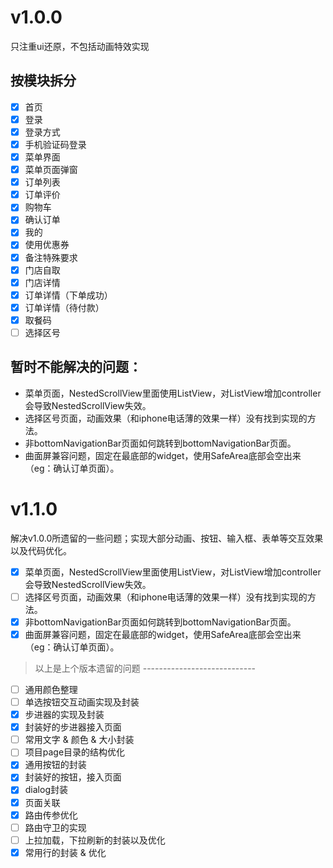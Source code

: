 <!--
 * @Author: meetqy
 * @since: 2019-08-08 10:32:20
 * @lastTime: 2019-09-17 10:10:50
 * @LastEditors: meetqy
 -->
# v1.0.0

只注重ui还原，不包括动画特效实现

## 按模块拆分

- [x] 首页
- [x] 登录
- [x] 登录方式
- [x] 手机验证码登录
- [x] 菜单界面
- [x] 菜单页面弹窗
- [x] 订单列表
- [x] 订单评价
- [x] 购物车
- [x] 确认订单
- [x] 我的
- [x] 使用优惠券
- [x] 备注特殊要求
- [x] 门店自取
- [x] 门店详情
- [x] 订单详情（下单成功）
- [x] 订单详情（待付款）
- [x] 取餐码
- [ ] 选择区号

## 暂时不能解决的问题： 

- 菜单页面，NestedScrollView里面使用ListView，对ListView增加controller会导致NestedScrollView失效。
- 选择区号页面，动画效果（和iphone电话薄的效果一样）没有找到实现的方法。
- 非bottomNavigationBar页面如何跳转到bottomNavigationBar页面。
- 曲面屏兼容问题，固定在最底部的widget，使用SafeArea底部会空出来（eg：确认订单页面）。

# v1.1.0

解决v1.0.0所遗留的一些问题；实现大部分动画、按钮、输入框、表单等交互效果以及代码优化。

- [x] 菜单页面，NestedScrollView里面使用ListView，对ListView增加controller会导致NestedScrollView失效。
- [ ] 选择区号页面，动画效果（和iphone电话薄的效果一样）没有找到实现的方法。
- [x] 非bottomNavigationBar页面如何跳转到bottomNavigationBar页面。
- [x] 曲面屏兼容问题，固定在最底部的widget，使用SafeArea底部会空出来（eg：确认订单页面）。

> 以上是上个版本遗留的问题 ----------------------------

- [ ] 通用颜色整理
- [ ] 单选按钮交互动画实现及封装
- [x] 步进器的实现及封装
- [x] 封装好的步进器接入页面
- [ ] 常用文字 & 颜色 & 大小封装
- [ ] 项目page目录的结构优化
- [x] 通用按钮的封装
- [x] 封装好的按钮，接入页面
- [x] dialog封装
- [x] 页面关联
- [x] 路由传参优化
- [ ] 路由守卫的实现
- [ ] 上拉加载，下拉刷新的封装以及优化
- [x] 常用行的封装 & 优化